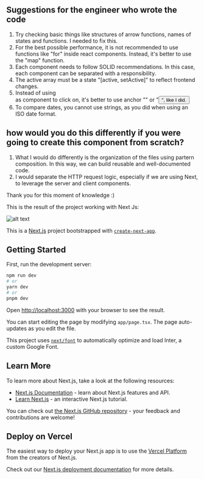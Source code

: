 ## Suggestions for the engineer who wrote the code

1. Try checking basic things like structures of arrow functions, names of states and functions. I needed to fix this.
2. For the best possible performance, it is not recommended to use functions like "for" inside react components. Instead, it's better to use the "map" function.
3. Each component needs to follow SOLID recommendations. In this case, each component can be separated with a responsibility.
4. The active array must be a state "[active, setActive]" to reflect frontend changes.
5. Instead of using <div> as component to click on, it's better to use anchor "<a>" or "<button>", like I did.
6. To compare dates, you cannot use strings, as you did when using an ISO date format.

## how would you do this differently if you were going to create this component from scratch?

1. What I would do differently is the organization of the files using partern composition. In this way, we can build reusable and well-documented code.
2. I would separate the HTTP request logic, especially if we are using Next, to leverage the server and client components.

Thank you for this moment of knowledge :)

This is the result of the project working with Next Js:


![alt text](https://projects.thim.com.br/test/image.png)

This is a [Next.js](https://nextjs.org/) project bootstrapped with [`create-next-app`](https://github.com/vercel/next.js/tree/canary/packages/create-next-app).

## Getting Started

First, run the development server:

```bash
npm run dev
# or
yarn dev
# or
pnpm dev
```

Open [http://localhost:3000](http://localhost:3000) with your browser to see the result.

You can start editing the page by modifying `app/page.tsx`. The page auto-updates as you edit the file.

This project uses [`next/font`](https://nextjs.org/docs/basic-features/font-optimization) to automatically optimize and load Inter, a custom Google Font.

## Learn More

To learn more about Next.js, take a look at the following resources:

- [Next.js Documentation](https://nextjs.org/docs) - learn about Next.js features and API.
- [Learn Next.js](https://nextjs.org/learn) - an interactive Next.js tutorial.

You can check out [the Next.js GitHub repository](https://github.com/vercel/next.js/) - your feedback and contributions are welcome!

## Deploy on Vercel

The easiest way to deploy your Next.js app is to use the [Vercel Platform](https://vercel.com/new?utm_medium=default-template&filter=next.js&utm_source=create-next-app&utm_campaign=create-next-app-readme) from the creators of Next.js.

Check out our [Next.js deployment documentation](https://nextjs.org/docs/deployment) for more details.
